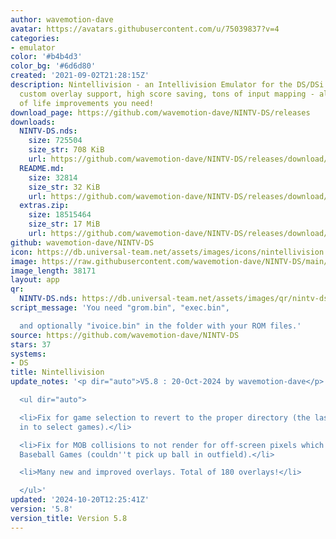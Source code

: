```yaml
---
author: wavemotion-dave
avatar: https://avatars.githubusercontent.com/u/75039837?v=4
categories:
- emulator
color: '#b4b4d3'
color_bg: '#6d6d80'
created: '2021-09-02T21:28:15Z'
description: Nintellivision - an Intellivision Emulator for the DS/DSi. High compatibility,
  custom overlay support, high score saving, tons of input mapping - all the quality
  of life improvements you need!
download_page: https://github.com/wavemotion-dave/NINTV-DS/releases
downloads:
  NINTV-DS.nds:
    size: 725504
    size_str: 708 KiB
    url: https://github.com/wavemotion-dave/NINTV-DS/releases/download/5.8/NINTV-DS.nds
  README.md:
    size: 32814
    size_str: 32 KiB
    url: https://github.com/wavemotion-dave/NINTV-DS/releases/download/5.8/README.md
  extras.zip:
    size: 18515464
    size_str: 17 MiB
    url: https://github.com/wavemotion-dave/NINTV-DS/releases/download/5.8/extras.zip
github: wavemotion-dave/NINTV-DS
icon: https://db.universal-team.net/assets/images/icons/nintellivision.png
image: https://raw.githubusercontent.com/wavemotion-dave/NINTV-DS/main/arm9/gfx/bgTop.png
image_length: 38171
layout: app
qr:
  NINTV-DS.nds: https://db.universal-team.net/assets/images/qr/nintv-ds-nds.png
script_message: 'You need "grom.bin", "exec.bin",

  and optionally "ivoice.bin" in the folder with your ROM files.'
source: https://github.com/wavemotion-dave/NINTV-DS
stars: 37
systems:
- DS
title: Nintellivision
update_notes: '<p dir="auto">V5.8 : 20-Oct-2024 by wavemotion-dave</p>

  <ul dir="auto">

  <li>Fix for game selection to revert to the proper directory (the last one you were
  in to select games).</li>

  <li>Fix for MOB collisions to not render for off-screen pixels which fixes the various
  Baseball Games (couldn''t pick up ball in outfield).</li>

  <li>Many new and improved overlays. Total of 180 overlays!</li>

  </ul>'
updated: '2024-10-20T12:25:41Z'
version: '5.8'
version_title: Version 5.8
---
```

